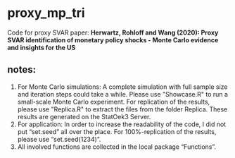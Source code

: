 # proxy_mp_tri
 Code for proxy SVAR paper: **Herwartz, Rohloff and Wang (2020): Proxy SVAR identification of monetary policy shocks - Monte Carlo evidence and insights for the US**

## notes: 
1. For Monte Carlo simulations: A complete simulation with full sample size and iteration steps could take a while. Please use "Showcase.R" to run a small-scale Monte Carlo experiment. For replication of the results, please use "Replica.R" to extract the files from the folder Replica. These results are generated on the StatOek3 Server.
2. For application: In order to increase the readability of the code, I did not put “set.seed” all over the place. For 100%-replication of the results, please use “set.seed(1234)”.
3. All involved functions are collected in the local package “Functions”. 
